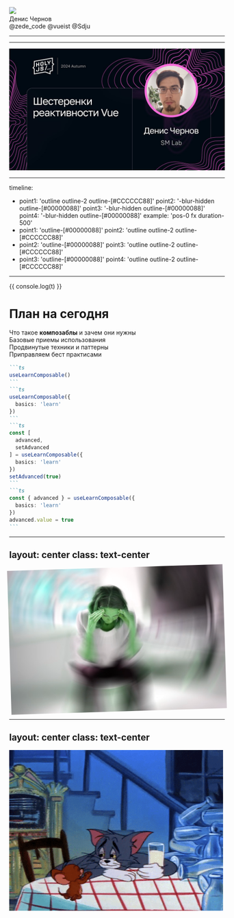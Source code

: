 
<div class="mb-50px flex flex-row">
  <div class="size-80 rd-full of-hidden">
    <img class="size-full object-cover" src="/img/photo.png" />
  </div>
  <div class="size-80 rd-full ml-15px">
    <ZedeIcon class="size-full" />
  </div>
</div>
<div class="text-4xl mb-50px">Денис Чернов</div>
<div class="grid grid-cols-[36px_1fr] gap-2 items-center">
  <FileIconsTelegram /> @zede_code
  <FileIconsTelegram /> @vueist
  <IonLogoGithub /> @Sdju
</div>

<QrCodeIntro class="sp-r80_200_200_200 absolute" />

---

<LogosVue class="$obj sp-486_278_400_400" />

---

<img src="../img/holy.png" class="$obj pos-486_278" />

---
timeline:
  - point1: 'outline outline-2 outline-[#CCCCCC88]'
    point2: '-blur-hidden outline-[#00000088]'
    point3: '-blur-hidden outline-[#00000088]'
    point4: '-blur-hidden outline-[#00000088]'
    example: 'pos-0 fx duration-500'
  - point1: 'outline-[#00000088]'
    point2: 'outline outline-2 outline-[#CCCCCC88]'
  - point2: 'outline-[#00000088]'
    point3: 'outline outline-2 outline-[#CCCCCC88]'
  - point3: 'outline-[#00000088]'
    point4: 'outline outline-2 outline-[#CCCCCC88]'
---

{{ console.log(t) }}

<h1 class="text-center">План на сегодня</h1>

<div class="items-grid">
  <div class="item fx duration-400" :class="t.point1">
    <div class="item-icon">
      <LineiconsBricks/>
    </div>
    <div>
      Что такое <strong>композаблы</strong> и зачем они нужны
    </div>
  </div>
  <div class="item fx duration-400" :class="t.point2">
    <div class="item-icon">
      <MingcuteBabyFill/>
    </div>
    <div>
      Базовые приемы использования
    </div>
  </div>
  <div class="item fx duration-400" :class="t.point3">
    <div class="item-icon">
      <RiGraduationCapFill/>
    </div>
    <div>
      Продвинутые техники и паттерны
    </div>
  </div>
  <div class="item fx duration-400" :class="t.point4">
    <div class="item-icon">
      <GameIconsTrophyCup/>
    </div>
    <div>
      Приправляем бест практисами
    </div>
  </div>
  <div class="item-example fx example row-span-4 no-bg" :class="t.example">

<div :class="t.example">

````md magic-move {lines: false}
```ts
useLearnComposable()
```
```ts
useLearnComposable({
  basics: 'learn'
})
```
```ts
const [
  advanced, 
  setAdvanced
] = useLearnComposable({
  basics: 'learn'
})
setAdvanced(true)
```
```ts
const { advanced } = useLearnComposable({
  basics: 'learn'
})
advanced.value = true
```
````

</div>

  </div>
</div>

---
layout: center
class: text-center
---

<img src="../img/pain.png" class="$obj pos-187_68 danger" />
<SolarDangerTriangleLinear class="$obj sp-50%_50%_200_200 c-#FF0000 animate-pulse" />

<style>
.danger {
  animation: 
    alert-shake 0.4s ease-in-out infinite, 
    alert-color 10s linear infinite;
  
  &::after {
    content: '';
    position: absolute;
    top: 0;
    left: 0;
    width: 100%;
    height: 100%;
    background-color: #FF0000;
  }
}

/* Вибрация через поворот */
@keyframes alert-shake {
  0%   { transform: rotate(0deg); }
  25%  { transform: rotate(2deg); }
  50%  { transform: rotate(-2deg); }
  75%  { transform: rotate(2deg); }
  100% { transform: rotate(0deg); }
}

/* Сдвиг цвета в красную сторону */
@keyframes alert-color {
  0% {
    filter: hue-rotate(0deg) brightness(100%);
  }
  100% {
    filter: hue-rotate(360deg) brightness(120%);
  }
}
</style>

---
layout: center
class: text-center
---

<img src="../img/milk.gif" class="$obj pos-486_278" />
